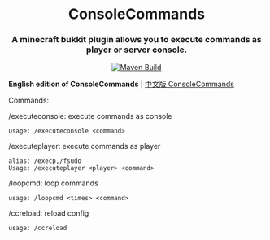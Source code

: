 <div align=middle>
    <h1>ConsoleCommands</h1>
    <h3>A minecraft bukkit plugin allows you to execute commands as player or server console.</h3>
    <a href="https://github.com/MessyCraft/ConsoleCommands/actions/workflows/maven.yml">
        <img alt="Maven Build" src="https://github.com/MessyCraft/ConsoleCommands/actions/workflows/maven.yml/badge.svg"/>
    </a>
</div>

**English edition of ConsoleCommands** | [中文版 ConsoleCommands](https://github.com/MessyCraft/ConsoleCommands-zh_CN/)

Commands:

/executeconsole: execute commands as console

    usage: /executeconsole <command>

/executeplayer: execute commands as player

    alias: /execp,/fsudo
    Usage: /executeplayer <player> <command>
    
/loopcmd: loop commands

    usage: /loopcmd <times> <command>

/ccreload: reload config
    
    usage: /ccreload
